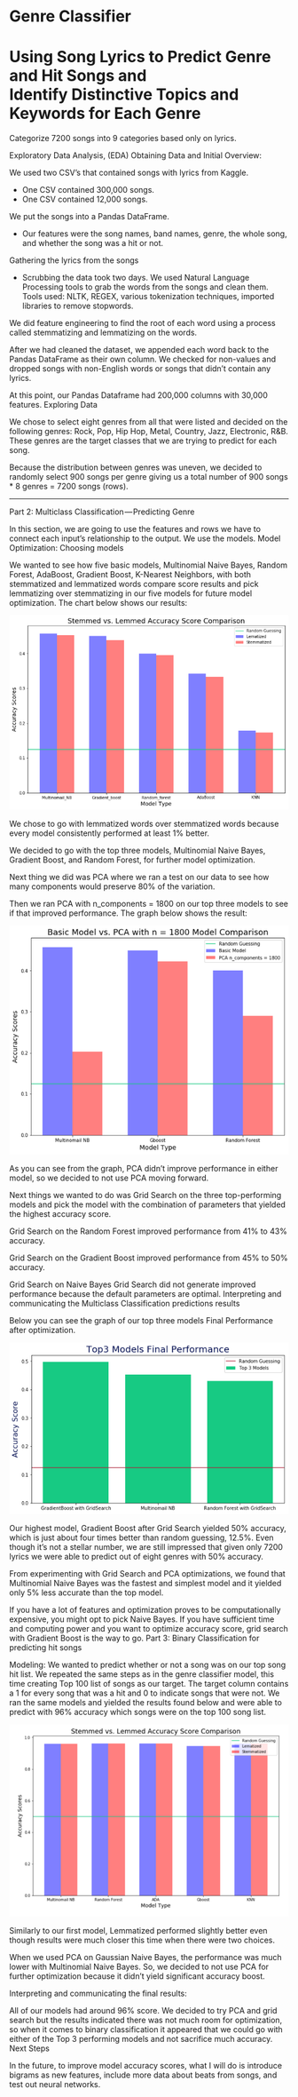 # Genre Classifier
# Using Song Lyrics to Predict Genre and Hit Songs and Identify Distinctive Topics and Keywords for Each Genre
Categorize 7200 songs into 9 categories based only on lyrics.

Exploratory Data Analysis, (EDA)
Obtaining Data and Initial Overview:

We used two CSV’s that contained songs with lyrics from Kaggle. 
- One CSV contained 300,000 songs.
- One CSV contained 12,000 songs.

We put the songs into a Pandas DataFrame. 
- Our features were the song names, band names, genre, the whole song, and whether the song was a hit or not.

Gathering the lyrics from the songs
- Scrubbing the data took two days. We used Natural Language Processing tools to grab the words from the songs and clean them.
Tools used: NLTK, REGEX, various tokenization techniques, imported libraries to remove stopwords.

We did feature engineering to find the root of each word using a process called stemmatizing and lemmatizing on the words.

After we had cleaned the dataset, we appended each word back to the Pandas DataFrame as their own column. We checked for non-values and dropped songs with non-English words or songs that didn’t contain any lyrics.

At this point, our Pandas Dataframe had 200,000 columns with 30,000 features.
Exploring Data

We chose to select eight genres from all that were listed and decided on the following genres: Rock, Pop, Hip Hop, Metal, Country, Jazz, Electronic, R&B. These genres are the target classes that we are trying to predict for each song.

Because the distribution between genres was uneven, we decided to randomly select 900 songs per genre giving us a total number of 900 songs * 8 genres = 7200 songs (rows).
_____________________________________________
Part 2: Multiclass Classification — Predicting Genre

In this section, we are going to use the features and rows we have to connect each input’s relationship to the output. We use the models.
Model Optimization: Choosing models

We wanted to see how five basic models, Multinomial Naive Bayes, Random Forest, AdaBoost, Gradient Boost, K-Nearest Neighbors, with both stemmatized and lemmatized words compare score results and pick lemmatizing over stemmatizing in our five models for future model optimization. The chart below shows our results:

![](https://github.com/Botafogo1894/Project3/blob/master/basic%205%20models.png)

We chose to go with lemmatized words over stemmatized words because every model consistently performed at least 1% better.

We decided to go with the top three models, Multinomial Naive Bayes, Gradient Boost, and Random Forest, for further model optimization.

Next thing we did was PCA where we ran a test on our data to see how many components would preserve 80% of the variation.

Then we ran PCA with n_components = 1800 on our top three models to see if that improved performance. The graph below shows the result:

![](https://github.com/Botafogo1894/Project3/blob/master/PCA%20for%20part%201.png)

As you can see from the graph, PCA didn’t improve performance in either model, so we decided to not use PCA moving forward.

Next things we wanted to do was Grid Search on the three top-performing models and pick the model with the combination of parameters that yielded the highest accuracy score.

Grid Search on the Random Forest improved performance from 41% to 43% accuracy.

Grid Search on the Gradient Boost improved performance from 45% to 50% accuracy.

Grid Search on Naive Bayes Grid Search did not generate improved performance because the default parameters are optimal.
Interpreting and communicating the Multiclass Classification predictions results

Below you can see the graph of our top three models Final Performance after optimization.

![](https://github.com/Botafogo1894/Project3/blob/master/top%203%20models.png)

Our highest model, Gradient Boost after Grid Search yielded 50% accuracy, which is just about four times better than random guessing, 12.5%. Even though it’s not a stellar number, we are still impressed that given only 7200 lyrics we were able to predict out of eight genres with 50% accuracy.

From experimenting with Grid Search and PCA optimizations, we found that Multinomial Naive Bayes was the fastest and simplest model and it yielded only 5% less accurate than the top model.

If you have a lot of features and optimization proves to be computationally expensive, you might opt to pick Naive Bayes. If you have sufficient time and computing power and you want to optimize accuracy score, grid search with Gradient Boost is the way to go.
Part 3: Binary Classification for predicting hit songs

Modeling: We wanted to predict whether or not a song was on our top song hit list. We repeated the same steps as in the genre classifier model, this time creating Top 100 list of songs as our target. The target column contains a 1 for every song that was a hit and 0 to indicate songs that were not. We ran the same models and yielded the results found below and were able to predict with 96% accuracy which songs were on the top 100 song list.

![](https://github.com/Botafogo1894/Project3/blob/master/basic%205%20for%20binary%20problem.png)

Similarly to our first model, Lemmatized performed slightly better even though results were much closer this time when there were two choices.

When we used PCA on Gaussian Naive Bayes, the performance was much lower with Multinomial Naive Bayes. So, we decided to not use PCA for further optimization because it didn’t yield significant accuracy boost.

Interpreting and communicating the final results:

All of our models had around 96% score. We decided to try PCA and grid search but the results indicated there was not much room for optimization, so when it comes to binary classification it appeared that we could go with either of the Top 3 performing models and not sacrifice much accuracy.
Next Steps

In the future, to improve model accuracy scores, what I will do is introduce bigrams as new features, include more data about beats from songs, and test out neural networks.
